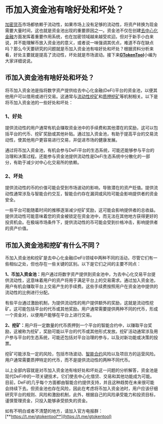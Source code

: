 # 币加入资金池有啥好处和坏处？

[加密货币](jia-mi-huo-bi-wang-luo-shi-shen-me-yi-si-jia-mi-huo-bi-kong-tou-shi-shen-me-yi-si.md)市场都依赖于流动性，如果市场上没有足够的流动性，将资产转换为现金需要大量时间，这也就是资金池出现的重要原因之一。资金池不仅在创建[去中心化金融](qu-zhong-xin-hua-jin-rong-defi-zhong-de-liu-dong-xing-wa-kuang-dao-di-shi-shen-me.md)方面发挥着重要作用系统，也在加密领域越来越受欢迎。但对于新手小白来说，并不能理解币放入资金池的意义，或者说一味强调其优点，难道不存在缺点吗？那么今天要研究的问题就是币加入资金池有啥好处和坏处？根据资料分析来看，好处主要就是提高了流动性，坏处就是市场波动。接下来[**GTokenTool**](https://docs.gtokentool.com)小编为大家详细说说。

## 币加入资金池有啥好处和坏处？

将币加入资金池是指将数字资产提供给去中心化金融(DeFi)平台的资金池，以便其他用户可以借用或进行交易。这通常与[流动性挖矿](qu-zhong-xin-hua-jin-rong-defi-zhong-de-liu-dong-xing-wa-kuang-dao-di-shi-shen-me.md)和[质押挖矿](../ming-xing-chan-pin/create-mining.md)等机制相关。以下是将币加入资金池的一些好处和坏处：

### 1、好处

提供流动性的用户通常有机会赚取资金池中的手续费和其他潜在的奖励，这可以包括平台的代币、挖矿奖励或其他补贴。通过加入资金池，有助于提高平台的交易流动性，使其他用户更容易进行交易，并促进市场的健康发展。

通过将币加入资金池，有机会参与DeFi平台的生态系统，可能还能够参与平台的治理和决策过程。还能参与资金池提供流动性是DeFi生态系统中分散化的一部分，有助于减少对中心化交易所的依赖。

### 2、坏处

提供流动性的币的价值可能会受到市场波动的影响，导致潜在的资产贬值。提供流动性通常涉及与智能合约交互，智能合约存在漏洞或风险可能会影响提供者的资金安全。

一些平台可能随着时间的推移逐渐减少挖矿奖励，这可能会影响提供者的总收益。提供流动性可能意味着您的资金被锁定在资金池中，而无法在其他地方获得更好的投资机会。在极端市场条件下，提供流动性的币可能会受到价格冲击，影响提供者的资产价值。

## 币加入资金池和挖矿有什么不同？

币加入资金池和挖矿是去中心化金融(DeFi)领域中两种不同的活动，尽管它们有一些相似之处，但也存在一些关键的区别。以下是它们之间的主要不同点：

**1、币加入资金池：**&#x7528;户通过将数字资产提供到资金池中，为去中心化交易平台提供流动性，这意味着用户的资产将用于满足平台上的交易需求。通过加入资金池，用户有机会赚取平台上交易产生的手续费。这些手续费按照用户在资金池中提供的流动性的比例进行分配。

有些平台通过激励机制，为提供流动性的用户提供额外的奖励，这就是流动性挖矿。这可能包括平台的代币或其他奖励。用户通常需要提供两种不同的代币，形成一个资金对，以便用户能够在平台上进行交易。

**2、挖矿：**&#x7528;户将一定数量的代币质押到一个平台的智能合约中，以赚取平台奖励，这被称为挖矿，奖励可能以平台的代币或其他形式发放。挖矿活动通常涉及用户参与平台的生态系统，可能还包括对平台治理的参与，以及对新功能或决策的投票。

挖矿可能涉及一定的风险，包括市场波动、[智能合约](shen-me-jiao-zhi-neng-he-yue-zhang-hu-quan-mian-jie-shao-zhi-neng-he-yue-zhang-hu-shi-shen-me.md)风险以及项目方的运营风险。用户通常需要质押特定的代币，而不是提供流动性的两种不同代币。

以上全部内容就是对币加入资金池有啥好处和坏处这一问题的分析解答，资金池是现代DeFi中的一项关键技术，它们使去中心化借贷、交易和其他功能成为可能。目前，DeFi的几乎每个方面都由智能合约提供支持，并且这种趋势在未来很可能会持续下去。但资金池也存在风险，因此在考虑将币加入资金池时，用户应该仔细研究平台的规则、风险和激励机制，此外，根据自己的风险承受能力和投资目标，谨慎管理资金，只投入能够承受损失的资金。

如有不明白或者不清楚的地方，请加入官方电报群：[**https://t.me/gtokentool**](https://t.me/gtokentool)
